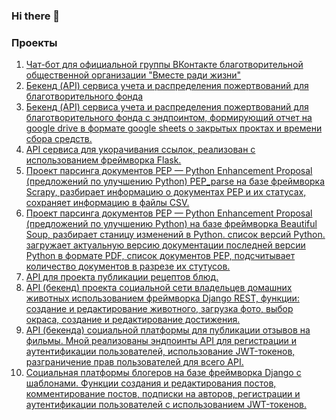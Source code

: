 ### Hi there 👋
### Проекты
1. [Чат-бот для официальной группы ВКонтакте благотворительной общественной организации "Вместе ради жизни"](https://github.com/floks41/together-for-life-vk-bot/blob/master/README.md)
2. [Бекенд (API) сервиса учета и распределения пожертвований для благотворительного фонда](https://github.com/floks41/cat_charity_fund/blob/master/README.md)
3. [Бекенд (API) сервиса учета и распределения пожертвований для благотворительного фонда с эндпоинтом, формирующий отчет на google drive в формате google sheets о закрытых проктах и времени сбора средств.](https://github.com/floks41/QRkot_spreadsheets/blob/main/README.md)
4. [API сервиса для укорачивания ссылок, реализован с использованием фреймворка Flask.](https://github.com/floks41/yacut/blob/master/README.md)
5. [Проект парсинга документов PEP — Python Enhancement Proposal (предложений по улучшению Python) PEP_parse на базе фреймворка Scrapy, разбирает информацию о документах PEP и их статусах, сохраняет информацию в файлы CSV.](https://github.com/floks41/scrapy_parser_pep/blob/main/README.md)
6. [Проект парсинга документов PEP — Python Enhancement Proposal (предложений по улучшению Python) на базе фреймворка Beautiful Soup, разбирает станицу изменений в Python. список версий Python. загружает актуальную версию документации последней версии Python в формате PDF, список документов PEP, подсчитывает количество документов в разрезе их стутусов.](https://github.com/floks41/bs4_parser_pep/blob/master/README.md)
7. [API для проекта публикации рецептов блюд.]()
8. [API (бекенд) проекта социальной сети владельцев домашних животных использованием фреймворка Django REST, функции: создание и редактирование животного, загрузка фото, выбор окраса, создание и редактирование достижения.]()
9. [API (бекенда) социальной платформы для публикации отзывов на фильмы. Мной реализованы эндпоинты API для регистрации и аутентификации пользователей, использование JWT-токенов, разграничение прав пользователей для всего API.](https://github.com/floks41/api_final_yatube/blob/master/README.md)
10. [Социальная платформы блогеров на базе фреймворка Django с шаблонами. Функции создания и редактирования постов, комментирование постов, подписки на авторов, регистрации и аутентификации пользователей с использованием JWT-токенов.](https://github.com/floks41/hw05_final/blob/master/README.md)
<!--
**floks41/floks41** is a ✨ _special_ ✨ repository because its `README.md` (this file) appears on your GitHub profile.

Here are some ideas to get you started:

- 🔭 I’m currently working on ...
- 🌱 I’m currently learning ...
- 👯 I’m looking to collaborate on ...
- 🤔 I’m looking for help with ...
- 💬 Ask me about ...
- 📫 How to reach me: ...
- 😄 Pronouns: ...
- ⚡ Fun fact: ...
-->
